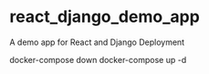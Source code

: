 # react_django_demo_app
A demo app for React and Django Deployment

docker-compose down
docker-compose up -d
####
#
#
